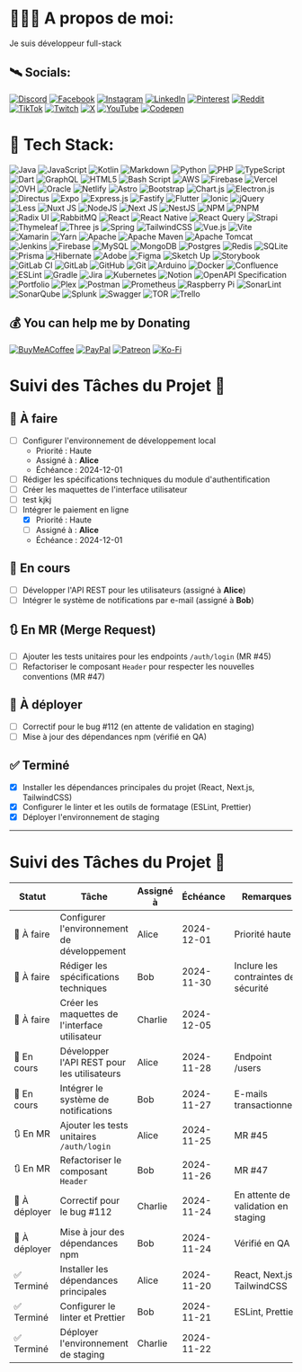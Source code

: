# 👨🏽‍💻 A propos de moi:
Je suis développeur full-stack<br>


## 🛰️ Socials:
[![Discord](https://img.shields.io/badge/Discord-%237289DA.svg?logo=discord&logoColor=white)](https://discord.gg/d) 
[![Facebook](https://img.shields.io/badge/Facebook-%231877F2.svg?logo=Facebook&logoColor=white)](https://facebook.com/f) 
[![Instagram](https://img.shields.io/badge/Instagram-%23E4405F.svg?logo=Instagram&logoColor=white)](https://instagram.com/i) 
[![LinkedIn](https://img.shields.io/badge/LinkedIn-%230077B5.svg?logo=linkedin&logoColor=white)](https://linkedin.com/in/i) 
[![Pinterest](https://img.shields.io/badge/Pinterest-%23E60023.svg?logo=Pinterest&logoColor=white)](https://pinterest.com/p) 
[![Reddit](https://img.shields.io/badge/Reddit-%23FF4500.svg?logo=Reddit&logoColor=white)](https://reddit.com/user/r) 
[![TikTok](https://img.shields.io/badge/TikTok-%23000000.svg?logo=TikTok&logoColor=white)](https://tiktok.com/@t) 
[![Twitch](https://img.shields.io/badge/Twitch-%239146FF.svg?logo=Twitch&logoColor=white)](https://twitch.tv/t) 
[![X](https://img.shields.io/badge/X-black.svg?logo=X&logoColor=white)](https://x.com/x) 
[![YouTube](https://img.shields.io/badge/YouTube-%23FF0000.svg?logo=YouTube&logoColor=white)](https://youtube.com/@y) 
[![Codepen](https://img.shields.io/badge/Codepen-000000?style=for-the-badge&logo=codepen&logoColor=white)](https://codepen.io/c) 

# 🧳 Tech Stack:
![Java](https://img.shields.io/badge/java-%23ED8B00.svg?style=flat-square&logo=openjdk&logoColor=white) 
![JavaScript](https://img.shields.io/badge/javascript-%23323330.svg?style=flat-square&logo=javascript&logoColor=%23F7DF1E) 
![Kotlin](https://img.shields.io/badge/kotlin-%237F52FF.svg?style=flat-square&logo=kotlin&logoColor=white) 
![Markdown](https://img.shields.io/badge/markdown-%23000000.svg?style=flat-square&logo=markdown&logoColor=white) 
![Python](https://img.shields.io/badge/python-3670A0?style=flat-square&logo=python&logoColor=ffdd54) 
![PHP](https://img.shields.io/badge/php-%23777BB4.svg?style=flat-square&logo=php&logoColor=white) 
![TypeScript](https://img.shields.io/badge/typescript-%23007ACC.svg?style=flat-square&logo=typescript&logoColor=white) 
![Dart](https://img.shields.io/badge/dart-%230175C2.svg?style=flat-square&logo=dart&logoColor=white) 
![GraphQL](https://img.shields.io/badge/-GraphQL-E10098?style=flat-square&logo=graphql&logoColor=white) 
![HTML5](https://img.shields.io/badge/html5-%23E34F26.svg?style=flat-square&logo=html5&logoColor=white) 
![Bash Script](https://img.shields.io/badge/bash_script-%23121011.svg?style=flat-square&logo=gnu-bash&logoColor=white) 
![AWS](https://img.shields.io/badge/AWS-%23FF9900.svg?style=flat-square&logo=amazon-aws&logoColor=white) 
![Firebase](https://img.shields.io/badge/firebase-%23039BE5.svg?style=flat-square&logo=firebase) 
![Vercel](https://img.shields.io/badge/vercel-%23000000.svg?style=flat-square&logo=vercel&logoColor=white) 
![OVH](https://img.shields.io/badge/ovh-%23123F6D.svg?style=flat-square&logo=ovh&logoColor=#123F6D) 
![Oracle](https://img.shields.io/badge/Oracle-F80000?style=flat-square&logo=oracle&logoColor=white) 
![Netlify](https://img.shields.io/badge/netlify-%23000000.svg?style=flat-square&logo=netlify&logoColor=#00C7B7) 
![Astro](https://img.shields.io/badge/astro-%232C2052.svg?style=flat-square&logo=astro&logoColor=white) 
![Bootstrap](https://img.shields.io/badge/bootstrap-%238511FA.svg?style=flat-square&logo=bootstrap&logoColor=white) 
![Chart.js](https://img.shields.io/badge/chart.js-F5788D.svg?style=flat-square&logo=chart.js&logoColor=white) 
![Electron.js](https://img.shields.io/badge/Electron-191970?style=flat-square&logo=Electron&logoColor=white) 
![Directus](https://img.shields.io/badge/directus-%2364f.svg?style=flat-square&logo=directus&logoColor=white) 
![Expo](https://img.shields.io/badge/expo-1C1E24?style=flat-square&logo=expo&logoColor=#D04A37) 
![Express.js](https://img.shields.io/badge/express.js-%23404d59.svg?style=flat-square&logo=express&logoColor=%2361DAFB) 
![Fastify](https://img.shields.io/badge/fastify-%23000000.svg?style=flat-square&logo=fastify&logoColor=white) 
![Flutter](https://img.shields.io/badge/Flutter-%2302569B.svg?style=flat-square&logo=Flutter&logoColor=white) 
![Ionic](https://img.shields.io/badge/Ionic-%233880FF.svg?style=flat-square&logo=Ionic&logoColor=white) 
![jQuery](https://img.shields.io/badge/jquery-%230769AD.svg?style=flat-square&logo=jquery&logoColor=white) 
![Less](https://img.shields.io/badge/less-2B4C80?style=flat-square&logo=less&logoColor=white) 
![Nuxt JS](https://img.shields.io/badge/Nuxt-002E3B?style=flat-square&logo=nuxt.js&logoColor=#00DC82) 
![NodeJS](https://img.shields.io/badge/node.js-6DA55F?style=flat-square&logo=node.js&logoColor=white) 
![Next JS](https://img.shields.io/badge/Next-black?style=flat-square&logo=next.js&logoColor=white) 
![NestJS](https://img.shields.io/badge/nestjs-%23E0234E.svg?style=flat-square&logo=nestjs&logoColor=white) 
![NPM](https://img.shields.io/badge/NPM-%23CB3837.svg?style=flat-square&logo=npm&logoColor=white) 
![PNPM](https://img.shields.io/badge/pnpm-%234a4a4a.svg?style=flat-square&logo=pnpm&logoColor=f69220) 
![Radix UI](https://img.shields.io/badge/radix%20ui-161618.svg?style=flat-square&logo=radix-ui&logoColor=white) 
![RabbitMQ](https://img.shields.io/badge/rabbitmq-FF6600?style=flat-square&logo=rabbitmq&logoColor=white) 
![React](https://img.shields.io/badge/react-%2320232a.svg?style=flat-square&logo=react&logoColor=%2361DAFB) 
![React Native](https://img.shields.io/badge/react_native-%2320232a.svg?style=flat-square&logo=react&logoColor=%2361DAFB) 
![React Query](https://img.shields.io/badge/-React%20Query-FF4154?style=flat-square&logo=react%20query&logoColor=white) 
![Strapi](https://img.shields.io/badge/strapi-%232E7EEA.svg?style=flat-square&logo=strapi&logoColor=white) 
![Thymeleaf](https://img.shields.io/badge/Thymeleaf-%23005C0F.svg?style=flat-square&logo=Thymeleaf&logoColor=white) 
![Three js](https://img.shields.io/badge/threejs-black?style=flat-square&logo=three.js&logoColor=white) 
![Spring](https://img.shields.io/badge/spring-%236DB33F.svg?style=flat-square&logo=spring&logoColor=white) 
![TailwindCSS](https://img.shields.io/badge/tailwindcss-%2338B2AC.svg?style=flat-square&logo=tailwind-css&logoColor=white) 
![Vue.js](https://img.shields.io/badge/vue.js-%2335495e.svg?style=flat-square&logo=vuedotjs&logoColor=%234FC08D) 
![Vite](https://img.shields.io/badge/vite-%23646CFF.svg?style=flat-square&logo=vite&logoColor=white) 
![Xamarin](https://img.shields.io/badge/Xamarin-3199DC?style=flat-square&logo=xamarin&logoColor=white) 
![Yarn](https://img.shields.io/badge/yarn-%232C8EBB.svg?style=flat-square&logo=yarn&logoColor=white) 
![Apache](https://img.shields.io/badge/apache-%23D42029.svg?style=flat-square&logo=apache&logoColor=white) 
![Apache Maven](https://img.shields.io/badge/Apache%20Maven-C71A36?style=flat-square&logo=Apache%20Maven&logoColor=white) 
![Apache Tomcat](https://img.shields.io/badge/apache%20tomcat-%23F8DC75.svg?style=flat-square&logo=apache-tomcat&logoColor=black) 
![Jenkins](https://img.shields.io/badge/jenkins-%232C5263.svg?style=flat-square&logo=jenkins&logoColor=white) 
![Firebase](https://img.shields.io/badge/firebase-a08021?style=flat-square&logo=firebase&logoColor=ffcd34) 
![MySQL](https://img.shields.io/badge/mysql-4479A1.svg?style=flat-square&logo=mysql&logoColor=white) 
![MongoDB](https://img.shields.io/badge/MongoDB-%234ea94b.svg?style=flat-square&logo=mongodb&logoColor=white) 
![Postgres](https://img.shields.io/badge/postgres-%23316192.svg?style=flat-square&logo=postgresql&logoColor=white) 
![Redis](https://img.shields.io/badge/redis-%23DD0031.svg?style=flat-square&logo=redis&logoColor=white) 
![SQLite](https://img.shields.io/badge/sqlite-%2307405e.svg?style=flat-square&logo=sqlite&logoColor=white) 
![Prisma](https://img.shields.io/badge/Prisma-3982CE?style=flat-square&logo=Prisma&logoColor=white) 
![Hibernate](https://img.shields.io/badge/Hibernate-59666C?style=flat-square&logo=Hibernate&logoColor=white) 
![Adobe](https://img.shields.io/badge/adobe-%23FF0000.svg?style=flat-square&logo=adobe&logoColor=white) 
![Figma](https://img.shields.io/badge/figma-%23F24E1E.svg?style=flat-square&logo=figma&logoColor=white) 
![Sketch Up](https://img.shields.io/badge/SketchUp-005F9E?style=flat-square&logo=sketchup&logoColor=white) 
![Storybook](https://img.shields.io/badge/-Storybook-FF4785?style=flat-square&logo=storybook&logoColor=white) 
![GitLab CI](https://img.shields.io/badge/gitlab%20CI-%23181717.svg?style=flat-square&logo=gitlab&logoColor=white) 
![GitLab](https://img.shields.io/badge/gitlab-%23181717.svg?style=flat-square&logo=gitlab&logoColor=white) 
![GitHub](https://img.shields.io/badge/github-%23121011.svg?style=flat-square&logo=github&logoColor=white) 
![Git](https://img.shields.io/badge/git-%23F05033.svg?style=flat-square&logo=git&logoColor=white) 
![Arduino](https://img.shields.io/badge/-Arduino-00979D?style=flat-square&logo=Arduino&logoColor=white) 
![Docker](https://img.shields.io/badge/docker-%230db7ed.svg?style=flat-square&logo=docker&logoColor=white) 
![Confluence](https://img.shields.io/badge/confluence-%23172BF4.svg?style=flat-square&logo=confluence&logoColor=white) 
![ESLint](https://img.shields.io/badge/ESLint-4B3263?style=flat-square&logo=eslint&logoColor=white) 
![Gradle](https://img.shields.io/badge/Gradle-02303A.svg?style=flat-square&logo=Gradle&logoColor=white) 
![Jira](https://img.shields.io/badge/jira-%230A0FFF.svg?style=flat-square&logo=jira&logoColor=white) 
![Kubernetes](https://img.shields.io/badge/kubernetes-%23326ce5.svg?style=flat-square&logo=kubernetes&logoColor=white) 
![Notion](https://img.shields.io/badge/Notion-%23000000.svg?style=flat-square&logo=notion&logoColor=white) 
![OpenAPI Specification](https://img.shields.io/badge/openapiinitiative-%23000000.svg?style=flat-square&logo=openapiinitiative&logoColor=white) 
![Portfolio](https://img.shields.io/badge/Portfolio-%23000000.svg?style=flat-square&logo=firefox&logoColor=#FF7139) 
![Plex](https://img.shields.io/badge/plex-%23E5A00D.svg?style=flat-square&logo=plex&logoColor=white) 
![Postman](https://img.shields.io/badge/Postman-FF6C37?style=flat-square&logo=postman&logoColor=white) 
![Prometheus](https://img.shields.io/badge/Prometheus-E6522C?style=flat-square&logo=Prometheus&logoColor=white) 
![Raspberry Pi](https://img.shields.io/badge/-Raspberry_Pi-C51A4A?style=flat-square&logo=Raspberry-Pi) 
![SonarLint](https://img.shields.io/badge/SonarLint-CB2029?style=flat-square&logo=SONARLINT&logoColor=white) 
![SonarQube](https://img.shields.io/badge/SonarQube-black?style=flat-square&logo=sonarqube&logoColor=4E9BCD) 
![Splunk](https://img.shields.io/badge/splunk-%23000000.svg?style=flat-square&logo=splunk&logoColor=white) 
![Swagger](https://img.shields.io/badge/-Swagger-%23Clojure?style=flat-square&logo=swagger&logoColor=white) 
![TOR](https://img.shields.io/badge/tor-%237E4798.svg?style=flat-square&logo=tor-project&logoColor=white) 
![Trello](https://img.shields.io/badge/Trello-%23026AA7.svg?style=flat-square&logo=Trello&logoColor=white)


  ## 💰 You can help me by Donating
  [![BuyMeACoffee](https://img.shields.io/badge/Buy%20Me%20a%20Coffee-ffdd00?style=for-the-badge&logo=buy-me-a-coffee&logoColor=black)](https://buymeacoffee.com/c) 
  [![PayPal](https://img.shields.io/badge/PayPal-00457C?style=for-the-badge&logo=paypal&logoColor=white)](https://paypal.me/p) 
  [![Patreon](https://img.shields.io/badge/Patreon-F96854?style=for-the-badge&logo=patreon&logoColor=white)](https://patreon.com/p) 
  [![Ko-Fi](https://img.shields.io/badge/Ko--fi-F16061?style=for-the-badge&logo=ko-fi&logoColor=white)](https://ko-fi.com/k) 

  
# Suivi des Tâches du Projet 🚀

## 📝 À faire
- [ ] Configurer l'environnement de développement local
  - Priorité : Haute
  - Assigné à : **Alice**
  - Échéance : 2024-12-01
- [ ] Rédiger les spécifications techniques du module d'authentification
- [ ] Créer les maquettes de l'interface utilisateur
- [ ] test kjkj
- [ ] Intégrer le paiement en ligne
  - [x] Priorité : Haute
  - [ ] Assigné à : **Alice**
  - Échéance : 2024-12-01

## 🔄 En cours
- [ ] Développer l'API REST pour les utilisateurs (assigné à **Alice**)
- [ ] Intégrer le système de notifications par e-mail (assigné à **Bob**)

## 🔃 En MR (Merge Request)
- [ ] Ajouter les tests unitaires pour les endpoints `/auth/login` (MR #45)
- [ ] Refactoriser le composant `Header` pour respecter les nouvelles conventions (MR #47)

## 🚀 À déployer
- [ ] Correctif pour le bug #112 (en attente de validation en staging)
- [ ] Mise à jour des dépendances npm (vérifié en QA)

## ✅ Terminé
- [x] Installer les dépendances principales du projet (React, Next.js, TailwindCSS)
- [x] Configurer le linter et les outils de formatage (ESLint, Prettier)
- [x] Déployer l'environnement de staging

---


  
# Suivi des Tâches du Projet 🚀

| **Statut**      | **Tâche**                                    | **Assigné à** | **Échéance**     | **Remarques**                       |
|------------------|----------------------------------------------|---------------|------------------|--------------------------------------|
| 📝 À faire      | Configurer l'environnement de développement  | Alice         | 2024-12-01       | Priorité haute                      |
| 📝 À faire      | Rédiger les spécifications techniques         | Bob           | 2024-11-30       | Inclure les contraintes de sécurité |
| 📝 À faire      | Créer les maquettes de l'interface utilisateur | Charlie      | 2024-12-05       |                                    |
| 🔄 En cours     | Développer l'API REST pour les utilisateurs   | Alice         | 2024-11-28       | Endpoint /users                     |
| 🔄 En cours     | Intégrer le système de notifications          | Bob           | 2024-11-27       | E-mails transactionnels             |
| 🔃 En MR        | Ajouter les tests unitaires `/auth/login`     | Alice         | 2024-11-25       | MR #45                              |
| 🔃 En MR        | Refactoriser le composant `Header`            | Bob           | 2024-11-26       | MR #47                              |
| 🚀 À déployer   | Correctif pour le bug #112                    | Charlie       | 2024-11-24       | En attente de validation en staging |
| 🚀 À déployer   | Mise à jour des dépendances npm               | Bob           | 2024-11-24       | Vérifié en QA                       |
| ✅ Terminé      | Installer les dépendances principales         | Alice         | 2024-11-20       | React, Next.js, TailwindCSS         |
| ✅ Terminé      | Configurer le linter et Prettier              | Bob           | 2024-11-21       | ESLint, Prettier                    |
| ✅ Terminé      | Déployer l'environnement de staging           | Charlie       | 2024-11-22       |                                    |


